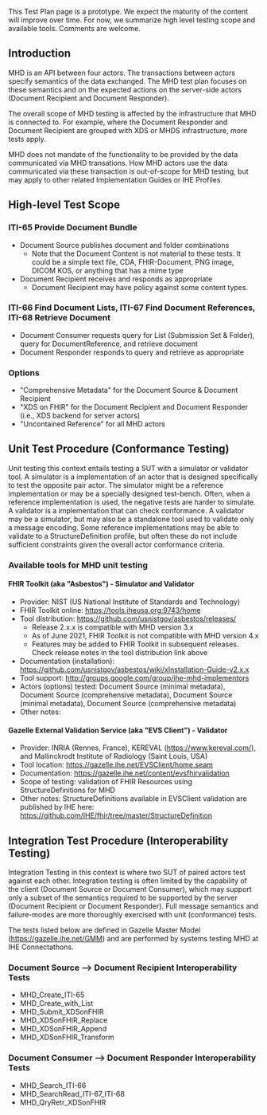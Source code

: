 <div markdown="1" class="stu-note">

This Test Plan page is a prototype.   We expect the maturity of the content will improve over time.  For now, we summarize high level testing scope and available tools. Comments are welcome.
</div>

## Introduction

MHD is an API between four actors.  The transactions between actors specify semantics of the data exchanged.  The MHD test plan focuses on these semantics and on the expected actions on the server-side actors (Document Recipient and Document Responder).

The overall scope of MHD testing is affected by the infrastructure that MHD is connected to. For example, where the Document Responder and Document Recipient are grouped with XDS or MHDS infrastructure, more tests apply.

MHD does not mandate of the functionality to be provided by the data communicated via MHD transations. How MHD actors use the data communicated via these transaction is out-of-scope for MHD testing, but may apply to other related Implementation Guides or IHE Profiles.

## High-level Test Scope

### ITI-65 Provide Document Bundle

* Document Source publishes document and folder combinations
  * Note that the Document Content is not material to these tests. It could be a simple text file, CDA, FHIR-Document, PNG image, DICOM KOS, or anything that has a mime type
* Document Recipient receives and responds as appropriate 
  * Document Recipient may have policy against some content types.

### ITI-66 Find Document Lists, ITI-67 Find Document References, ITI-68 Retrieve Document

* Document Consumer requests query for List (Submission Set & Folder), query for DocumentReference, and retrieve document
* Document Responder responds to query and retrieve as appropriate

### Options

* "Comprehensive Metadata" for the Document Source & Document Recipient
* "XDS on FHIR" for the Document Recipient and Document Responder (i.e., XDS backend for server actors)
* "Uncontained Reference" for all MHD actors

## Unit Test Procedure (Conformance Testing)

Unit testing this context entails testing a SUT with a simulator or validator tool.  A simulator is a implementation of an actor that is designed specifically to test the opposite pair actor. The simulator might be a reference implementation or may be a specially designed test-bench.  Often, when a reference implementation is used, the negative tests are harder to simulate. A validator is a implementation that can check conformance. A validator may be a simulator, but may also be a standalone tool used to validate only a message encoding. Some reference implementations may be able to validate to a StructureDefinition profile, but often these do not include sufficient constraints given the overall actor conformance criteria. 

### Available tools for MHD unit testing

#### FHIR Toolkit (aka "Asbestos") - Simulator and Validator

* Provider: NIST (US National Institute of Standards and Technology)
* FHIR Toolkit online: https://tools.iheusa.org:9743/home
* Tool distribution: https://github.com/usnistgov/asbestos/releases/
  * Release 2.x.x is compatible with MHD version 3.x
  * As of June 2021, FHIR Toolkit is not compatible with MHD version 4.x
  * Features may be added to FHIR Toolkit in subsequent releases. Check release notes in the tool distribution link above
* Documentation (installation):  https://github.com/usnistgov/asbestos/wiki/xInstallation-Guide-v2.x.x
* Tool support: http://groups.google.com/group/ihe-mhd-implementors
* Actors (options) tested:  Document Source (minimal metadata), Document Source (comprehensive metadata), Document Source (minimal metadata), Document Source (comprehensive metadata)
* Other notes:  

#### Gazelle External Validation Service (aka "EVS Client") - Validator

* Provider:  INRIA (Rennes, France), KEREVAL (https://www.kereval.com/), and Mallinckrodt Institute of Radiology (Saint Louis, USA) 
* Tool location: https://gazelle.ihe.net/EVSClient/home.seam
* Documentation: https://gazelle.ihe.net/content/evsfhirvalidation
* Scope of testing: validation of FHIR Resources using StructureDefinitions for MHD
* Other notes: StructureDefinitions available in EVSClient validation are published by IHE here: https://github.com/IHE/fhir/tree/master/StructureDefinition

## Integration Test Procedure (Interoperability Testing)

Integration Testing in this context is where two SUT of paired actors test against each other.  Integration testing is often limited by the capability of the client (Document Source or Document Consumer), which may support only a subset of the semantics required to be supported by the server (Document Recipient or Document Responder).  Full message semantics and failure-modes are more thoroughly exercised with unit (conformance) tests.

The tests listed below are defined in Gazelle Master Model (https://gazelle.ihe.net/GMM) and are performed by systems testing MHD at IHE Connectathons.

### Document Source --> Document Recipient Interoperability Tests

* MHD_Create_ITI-65
* MHD_Create_with_List
* MHD_Submit_XDSonFHIR
* MHD_XDSonFHIR_Replace
* MHD_XDSonFHIR_Append
* MHD_XDSonFHIR_Transform

### Document Consumer --> Document Responder Interoperability Tests

* MHD_Search_ITI-66
* MHD_SearchRead_ITI-67_ITI-68
* MHD_QryRetr_XDSonFHIR
